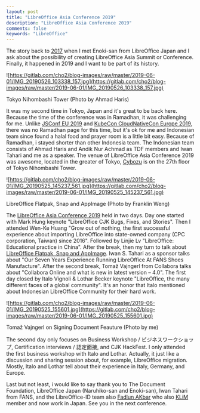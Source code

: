 ```yaml
---
layout: post
title: "LibreOffice Asia Conference 2019"
description: "LibreOffice Asia Conference 2019"
comments: false
keywords: "LibreOffice"
---
```


The story back to [2017](https://blog.kukuh.syafaat.id/2017/openSUSE-Asia-Summit-2017/) when I met Enoki-san from LibreOffice Japan and I ask about the possibility of creating LibreOffice Asia Summit or Conference. Finally, it happened in 2019 and I want to be part of its history.

![https://gitlab.com/cho2/blog-images/raw/master/2019-06-01/IMG_20190526_103338_157.jpg](https://gitlab.com/cho2/blog-images/raw/master/2019-06-01/IMG_20190526_103338_157.jpg)

Tokyo Nihombashi Tower (Photo by Ahmad Haris)

It was my second time in Tokyo, Japan and it's great to be back here. Because the time of the conference was in Ramadhan, it was challenging for me. Unlike [JSConf EU 2019](https://2019.jsconf.eu/ramadan/) and [KubeCon CloudNativeCon Europe 2019](https://events.linuxfoundation.org/events/kubecon-cloudnativecon-europe-2019/attend/ramadan/), there was no Ramadhan page for this time, but it's ok for me and Indonesian team since found a halal food and prayer room is a little bit easy. Because of Ramadhan, i stayed shorter than other Indonesia team. The Indonesian team consists of Ahmad Haris and Andik Nur Achmad as TDF members and Iwan Tahari and me as a speaker. The venue of LibreOffice Asia Conference 2019 was awesome, located in the greater of Tokyo, [Cybozu](https://cybozu.co.jp/) is on the 27th floor of Tokyo Nihombashi Tower. 

![https://gitlab.com/cho2/blog-images/raw/master/2019-06-01/IMG_20190525_145237_561.jpg](https://gitlab.com/cho2/blog-images/raw/master/2019-06-01/IMG_20190525_145237_561.jpg)

LibreOffice Flatpak, Snap and AppImage (Photo by Franklin Weng)

The [LibreOffice Asia Conference 2019](https://conf.libreoffice.jp/program.html) held in two days. Day one started with Mark Hung keynote "LibreOffice CJK Bugs, Fixes, and Stories". Then I attended Wen-Ke Huang "Grow out of nothing, the first successful experience about importing LibreOffice into state-owned company (CPC corporation, Taiwan) since 2016". Followed by Linjie Lv "LibreOffice: Educational practice in China". After the break, then my turn to talk about [LibreOffice Flatpak, Snap and AppImage](https://github.com/cho2/slides/tree/master/LibreOffice-Asia-Conference-2019). Iwan S. Tahari as a sponsor talks about "Our Seven Years Experience Running LibreOffice At FANS Shoes Manufacture". After the second break, Tomaž Vajngerl from Collabora talks about "Collabora Online and what is new in latest version – 4.0". The first day closed by Italo Vignoli & Lothar Becker keynote "LibreOffice, the many different faces of a global community". It's an honor that Italo mentioned about Indonesian LibreOffice Community for their hard work.

![https://gitlab.com/cho2/blog-images/raw/master/2019-06-01/IMG_20190525_155601.jpg](https://gitlab.com/cho2/blog-images/raw/master/2019-06-01/IMG_20190525_155601.jpg)

Tomaž Vajngerl on Signing Document Feauture (Photo by me)


The second day only focuses on Business Workshop / ビジネスワークショップ, Certification interviews / 認定面接, and CJK HackFest. I only attended the first business workshop with Italo and Lothar. Actually, it just like a discussion and sharing session about, for example, LibreOffice migration. Mostly, Italo and Lothar tell about their experience in Italy, Germany, and Europe.

Last but not least, i would like to say thank you to The Document Foundation, LibreOffice Japan (Naruhiko-san and Enoki-san), Iwan Tahari from FANS, and the LibreOffice-ID team also [Fadlun AKbar](https://github.com/alunux) who also [KLiM](https://www.klim.or.id/) member and now work in Japan. See you in the next conference. 